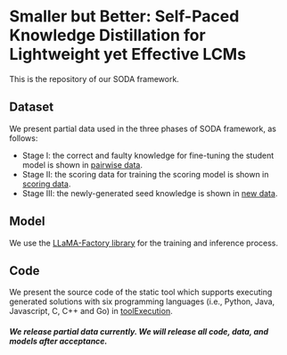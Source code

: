 # Smaller but Better: Self-Paced Knowledge Distillation for Lightweight yet Effective LCMs

This is the repository of our SODA framework.

## Dataset

We present partial data used in the three phases of SODA framework, as follows:

- Stage I: the correct and faulty knowledge for fine-tuning the student model is shown in [pairwise data](https://github.com/yujiachen99/SodaCoder/blob/main/datas/pairwise_data.json).
- Stage II: the scoring data for training the scoring model is shown in [scoring data](https://github.com/yujiachen99/SodaCoder/blob/main/datas/scoring_data.json).
- Stage III: the newly-generated seed knowledge is shown in [new data](https://github.com/yujiachen99/SodaCoder/blob/main/datas/new_data.json).

## Model

We use the [LLaMA-Factory library](https://github.com/hiyouga/LLaMA-Factory) for the training and inference process. 

## Code

We present the source code of the static tool which supports executing generated solutions with six programming languages (i.e., Python, Java, Javascript, C, C++ and Go) in [toolExecution](https://github.com/yujiachen99/SodaCoder/blob/main/toolExecution/checks.py).

####  *We release partial data currently. We will release all code, data, and models after acceptance.*

